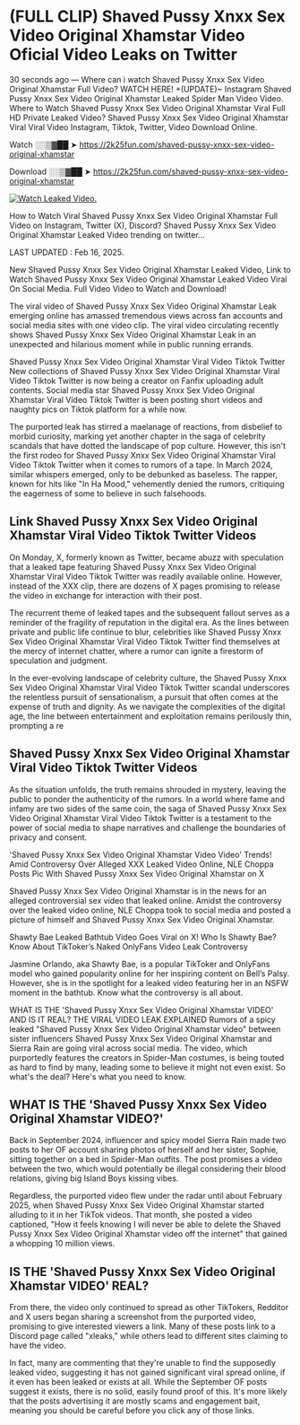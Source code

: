 # (FULL CLIP) Shaved Pussy Xnxx Sex Video Original Xhamstar Video Oficial Video Leaks on Twitter

30 seconds ago — Where can i watch Shaved Pussy Xnxx Sex Video Original Xhamstar Full Video? WATCH HERE! +(UPDATE)~ Instagram Shaved Pussy Xnxx Sex Video Original Xhamstar Leaked Spider Man Video Video. Where to Watch Shaved Pussy Xnxx Sex Video Original Xhamstar Viral Full HD Private Leaked Video? Shaved Pussy Xnxx Sex Video Original Xhamstar Viral Viral Video Instagram, Tiktok, Twitter, Video Download Online.

Watch ░░▒▓██ ➤ https://2k25fun.com/shaved-pussy-xnxx-sex-video-original-xhamstar

Download ░░▒▓██ ➤ https://2k25fun.com/shaved-pussy-xnxx-sex-video-original-xhamstar

[![Watch Leaked Video.](https://miro.medium.com/v2/resize:fit:828/format:webp/1*cilzJN44JGOrTw9NJCrNHA.gif "Watch Leaked Video")](https://2k25fun.com/shaved-pussy-xnxx-sex-video-original-xhamstar)

How to Watch Viral Shaved Pussy Xnxx Sex Video Original Xhamstar Full Video on Instagram, Twitter (X), Discord? Shaved Pussy Xnxx Sex Video Original Xhamstar Leaked Video trending on twitter...

LAST UPDATED : Feb 16, 2025.

New Shaved Pussy Xnxx Sex Video Original Xhamstar Leaked Video, Link to Watch Shaved Pussy Xnxx Sex Video Original Xhamstar Leaked Video Viral On Social Media. Full Video Video to Watch and Download!

The viral video of Shaved Pussy Xnxx Sex Video Original Xhamstar Leak emerging online has amassed tremendous views across fan accounts and social media sites with one video clip. The viral video circulating recently shows Shaved Pussy Xnxx Sex Video Original Xhamstar Leak in an unexpected and hilarious moment while in public running errands.

Shaved Pussy Xnxx Sex Video Original Xhamstar Viral Video Tiktok Twitter New collections of Shaved Pussy Xnxx Sex Video Original Xhamstar Viral Video Tiktok Twitter is now being a creator on Fanfix uploading adult contents. Social media star Shaved Pussy Xnxx Sex Video Original Xhamstar Viral Video Tiktok Twitter is been posting short videos and naughty pics on Tiktok platform for a while now.

The purported leak has stirred a maelanage of reactions, from disbelief to morbid curiosity, marking yet another chapter in the saga of celebrity scandals that have dotted the landscape of pop culture. However, this isn't the first rodeo for Shaved Pussy Xnxx Sex Video Original Xhamstar Viral Video Tiktok Twitter when it comes to rumors of a tape. In March 2024, similar whispers emerged, only to be debunked as baseless. The rapper, known for hits like "In Ha Mood," vehemently denied the rumors, critiquing the eagerness of some to believe in such falsehoods.

## Link Shaved Pussy Xnxx Sex Video Original Xhamstar Viral Video Tiktok Twitter Videos

On Monday, X, formerly known as Twitter, became abuzz with speculation that a leaked tape featuring Shaved Pussy Xnxx Sex Video Original Xhamstar Viral Video Tiktok Twitter was readily available online. However, instead of the XXX clip, there are dozens of X pages promising to release the video in exchange for interaction with their post.

The recurrent theme of leaked tapes and the subsequent fallout serves as a reminder of the fragility of reputation in the digital era. As the lines between private and public life continue to blur, celebrities like Shaved Pussy Xnxx Sex Video Original Xhamstar Viral Video Tiktok Twitter find themselves at the mercy of internet chatter, where a rumor can ignite a firestorm of speculation and judgment.

In the ever-evolving landscape of celebrity culture, the Shaved Pussy Xnxx Sex Video Original Xhamstar Viral Video Tiktok Twitter scandal underscores the relentless pursuit of sensationalism, a pursuit that often comes at the expense of truth and dignity. As we navigate the complexities of the digital age, the line between entertainment and exploitation remains perilously thin, prompting a re

##  Shaved Pussy Xnxx Sex Video Original Xhamstar Viral Video Tiktok Twitter Videos

As the situation unfolds, the truth remains shrouded in mystery, leaving the public to ponder the authenticity of the rumors. In a world where fame and infamy are two sides of the same coin, the saga of Shaved Pussy Xnxx Sex Video Original Xhamstar Viral Video Tiktok Twitter is a testament to the power of social media to shape narratives and challenge the boundaries of privacy and consent.

'Shaved Pussy Xnxx Sex Video Original Xhamstar Video Video' Trends! Amid Controversy Over Alleged XXX Leaked Video Online, NLE Choppa Posts Pic With Shaved Pussy Xnxx Sex Video Original Xhamstar on X

Shaved Pussy Xnxx Sex Video Original Xhamstar is in the news for an alleged controversial sex video that leaked online. Amidst the controversy over the leaked video online, NLE Choppa took to social media and posted a picture of himself and Shaved Pussy Xnxx Sex Video Original Xhamstar.

Shawty Bae Leaked Bathtub Video Goes Viral on X! Who Is Shawty Bae? Know About TikToker’s Naked OnlyFans Video Leak Controversy

Jasmine Orlando, aka Shawty Bae, is a popular TikToker and OnlyFans model who gained popularity online for her inspiring content on Bell’s Palsy. However, she is in the spotlight for a leaked video featuring her in an NSFW moment in the bathtub. Know what the controversy is all about.

WHAT IS THE 'Shaved Pussy Xnxx Sex Video Original Xhamstar VIDEO' AND IS IT REAL? THE VIRAL VIDEO LEAK EXPLAINED Rumors of a spicy leaked "Shaved Pussy Xnxx Sex Video Original Xhamstar video" between sister influencers Shaved Pussy Xnxx Sex Video Original Xhamstar and Sierra Rain are going viral across social media. The video, which purportedly features the creators in Spider-Man costumes, is being touted as hard to find by many, leading some to believe it might not even exist. So what's the deal? Here's what you need to know.

## WHAT IS THE 'Shaved Pussy Xnxx Sex Video Original Xhamstar VIDEO?'

Back in September 2024, influencer and spicy model Sierra Rain made two posts to her OF account sharing photos of herself and her sister, Sophie, sitting together on a bed in Spider-Man outfits. The post promises a video between the two, which would potentially be illegal considering their blood relations, giving big Island Boys kissing vibes.

Regardless, the purported video flew under the radar until about February 2025, when Shaved Pussy Xnxx Sex Video Original Xhamstar started alluding to it in her TikTok videos. That month, she posted a video captioned, "How it feels knowing I will never be able to delete the Shaved Pussy Xnxx Sex Video Original Xhamstar video off the internet" that gained a whopping 10 million views.

## IS THE 'Shaved Pussy Xnxx Sex Video Original Xhamstar VIDEO' REAL?

From there, the video only continued to spread as other TikTokers, Redditor and X users began sharing a screenshot from the purported video, promising to give interested viewers a link. Many of these posts link to a Discord page called "xleaks," while others lead to different sites claiming to have the video.

In fact, many are commenting that they're unable to find the supposedly leaked video, suggesting it has not gained significant viral spread online, if it even has been leaked or exists at all. While the September OF posts suggest it exists, there is no solid, easily found proof of this. It's more likely that the posts advertising it are mostly scams and engagement bait, meaning you should be careful before you click any of those links.